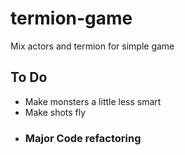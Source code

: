 # termion-game
Mix actors and termion for simple game

## To Do

* Make monsters a little less smart
* Make shots fly
* ### Major Code refactoring
